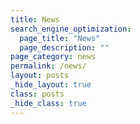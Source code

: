 ```yaml
---
title: News
search_engine_optimization:
  page_title: "News"
  page_description: ""
page_category: news
permalink: /news/
layout: posts
_hide_layout: true
class: posts
_hide_class: true
---
```

